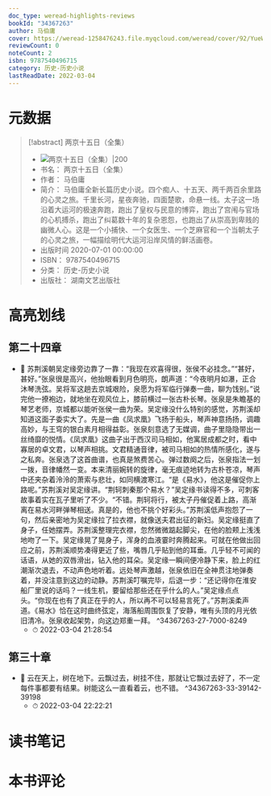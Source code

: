 ```yaml
---
doc_type: weread-highlights-reviews
bookId: "34367263"
author: 马伯庸
cover: https://weread-1258476243.file.myqcloud.com/weread/cover/92/YueWen_34367263/t7_YueWen_34367263.jpg
reviewCount: 0
noteCount: 2
isbn: 9787540496715
category: 历史-历史小说
lastReadDate: 2022-03-04
---
```

# 元数据
> [!abstract] 两京十五日（全集）
> - ![ 两京十五日（全集）|200](https://weread-1258476243.file.myqcloud.com/weread/cover/92/YueWen_34367263/t7_YueWen_34367263.jpg)
> - 书名： 两京十五日（全集）
> - 作者： 马伯庸
> - 简介： 马伯庸全新长篇历史小说。四个痴人、十五天、两千两百余里路的心灵之旅。千里长河，星夜奔驰，四面楚歌，命悬一线。太子这一场沿着大运河的极速奔跑，跑出了皇权与民意的博弈，跑出了宫闱与官场的心机搏杀，跑出了纠葛数十年的复杂恩怨，也跑出了从崇高到卑贱的幽微人心。这是一个小捕快、一个女医生、一个芝麻官和一个当朝太子的心灵之旅，一幅描绘明代大运河沿岸风情的鲜活画卷。
> - 出版时间 2020-07-01 00:00:00
> - ISBN： 9787540496715
> - 分类： 历史-历史小说
> - 出版社： 湖南文艺出版社

# 高亮划线

## 第二十四章


- 📌 苏荆溪朝吴定缘旁边靠了一靠：“我现在欢喜得很，张侯不必挂念。”“甚好，甚好。”张泉很是高兴，他抬眼看到月色明亮，朗声道：“今夜明月如瀑，正合沐琴洗弦。吴将军这趟去京城艰险，泉愿为将军临行弹奏一曲，聊为饯别。”说完他一撩袍边，就地坐在观风位上，膝前横过一张古朴长琴。张泉是朱瞻基的琴艺老师，京城都以能听张侯一曲为荣。吴定缘没什么特别的感觉，苏荆溪却知道这面子委实大了。先是一曲《凤求凰》飞扬于船头，琴声神意扬扬，调趣高妙，与王穹的银白素月相得益彰。张泉刻意选了无媒调，曲子里隐隐带出一丝绮靡的悦情。《凤求凰》这曲子出于西汉司马相如，他寓居成都之时，看中寡居的卓文君，以琴声相挑。文君精通音律，被司马相如的热情所感化，遂与之私奔。张泉选了这首曲谱，也真是煞费苦心。弹过数阕之后，张泉指法一划一拨，音律幡然一变。本来清丽婉转的旋律，毫无痕迹地转为古朴苍凉，琴声中还夹杂着泠泠的萧索与悲壮，如同横渡寒江。“是《易水》，他这是催促你上路呢。”苏荆溪对吴定缘讲。“荆轲刺秦那个易水？”吴定缘书读得不多，可刺客故事着实在瓦子里听了不少。“不错。荆轲将行，被太子丹催促着上路，高渐离在易水河畔弹琴相送。真是的，他也不挑个好彩头。”苏荆溪低声抱怨了一句，然后亲密地为吴定缘拉了拉衣襟，就像送夫君出征的新妇。吴定缘挺直了身子，任她摆弄。苏荆溪整理完衣襟，忽然微微踮起脚尖，在他的脸颊上浅浅地吻了一下。吴定缘晃了晃身子，浑身的血液霎时奔腾起来。可就在他做出回应之前，苏荆溪顺势凑得更近了些，嘴唇几乎贴到他的耳垂。几乎轻不可闻的话语，从她的双唇滑出，钻入他的耳朵。吴定缘一瞬间便冷静下来，脸上的红潮渐次退去，不动声色地听着。远处琴声激越，张泉依旧在全神贯注地弹奏着，并没注意到这边的动静。苏荆溪叮嘱完毕，后退一步：“还记得你在淮安船厂里说的话吗？一线生机，要留给那些还在乎什么的人。”吴定缘点点头。“你现在也有了真正在乎的人，所以再不可以轻易言死了。”苏荆溪柔声道。《易水》恰在这时曲终弦定，海落船周围恢复了安静，唯有头顶的月光依旧清冷。张泉收起架势，向这边郑重一拜。 ^34367263-27-7000-8249
    - ⏱ 2022-03-04 21:28:54 
## 第三十章


- 📌 云在天上，树在地下。云飘过去，树挂不住，那就让它飘过去好了，不一定每件事都要有结果。树能这么一直看着云，也不错。 ^34367263-33-39142-39198
    - ⏱ 2022-03-04 22:22:21 
# 读书笔记

# 本书评论
